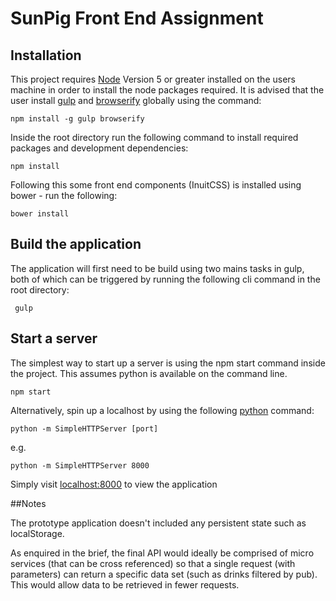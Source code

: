 # SunPig Front End Assignment

## Installation

This project requires [Node](http://nodejs.org) Version 5 or greater installed on the users machine in order to install the node packages required.
It is advised that the user install [gulp](http://gulpjs.org/getting-started.html) and [browserify](http://browserify.org/#install) globally using the command:

    npm install -g gulp browserify

Inside the root directory run the following command to install required packages and development dependencies:

    npm install

Following this some front end components (InuitCSS) is installed using bower - run the following:

    bower install

 ## Build the application

The application will first need to be build using two mains tasks in gulp, both of which can be triggered by running the following cli command in the root directory:

     gulp

## Start a server

The simplest way to start up a server is using the npm start command inside the project.
This assumes python is available on the command line.

    npm start

Alternatively, spin up a localhost by using the following [python](https://www.python.org/) command:

    python -m SimpleHTTPServer [port]

e.g.

    python -m SimpleHTTPServer 8000

 Simply visit [localhost:8000](http://localhost:8000) to view the application

 ##Notes

 The prototype application doesn't included any persistent state such as localStorage.

 As enquired in the brief, the final API would ideally be comprised of micro services (that can be cross referenced) so that a single request (with parameters) can return a specific data set (such as drinks filtered by pub).
 This would allow data to be retrieved in fewer requests.